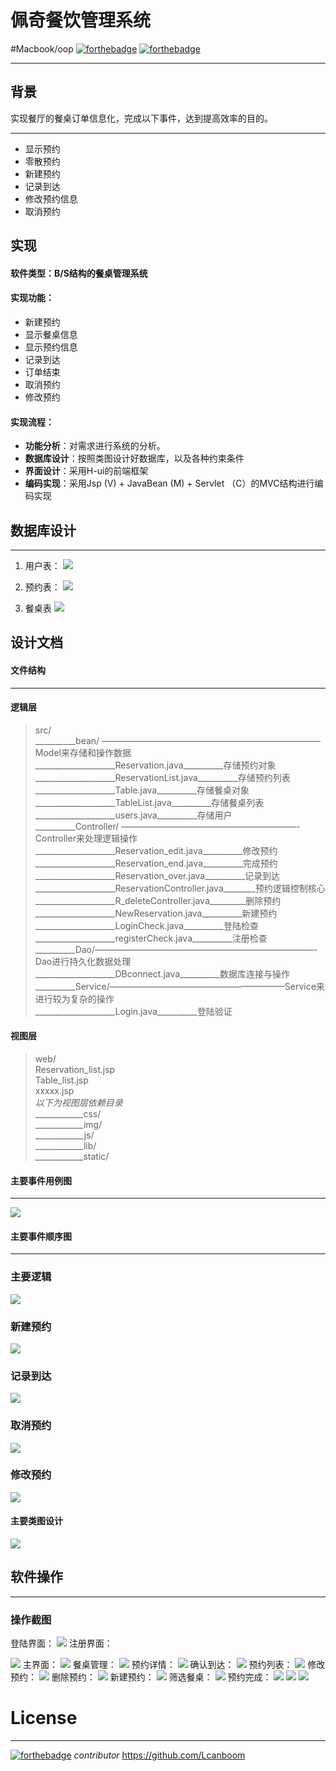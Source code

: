 # 佩奇餐饮管理系统
#Macbook/oop
[![forthebadge](https://forthebadge.com/images/badges/made-with-java.svg)](https://forthebadge.com)
[![forthebadge](https://forthebadge.com/images/badges/made-with-javascript.svg)](https://forthebadge.com)
- - - -
## 背景
实现餐厅的餐桌订单信息化，完成以下事件，达到提高效率的目的。
- - - -
* 显示预约
* 零散预约
* 新建预约
* 记录到达
* 修改预约信息
* 取消预约

## 实现
#### 软件类型：B/S结构的餐桌管理系统
#### 实现功能：
* 新建预约
* 显示餐桌信息
* 显示预约信息
* 记录到达
* 订单结束
* 取消预约
* 修改预约

#### 实现流程：
* **功能分析**：对需求进行系统的分析。
* **数据库设计**：按照类图设计好数据库，以及各种约束条件
* **界面设计**：采用H-ui的前端框架
* **编码实现**：采用Jsp (V) + JavaBean (M) + Servlet （C）的MVC结构进行编码实现


## 数据库设计
- - - -
1. 用户表：
![](README/3D048243-B9CA-48AB-8F20-2E9D66B972F2.png)

2. 预约表：
![](README/CAFE2568-3976-433B-A7DF-F750D9B8674E.png)
3. 餐桌表
![](README/B0F0C061-3F7E-4B6E-8F5D-EEDCE85112C9.png)

## 设计文档
#### 文件结构
- - - -
#### 逻辑层
> src/  
> __________bean/ —————————————————————————Model来存储和操作数据  
> ____________________Reservation.java__________存储预约对象       
> ____________________ReservationList.java__________存储预约列表  
> ____________________Table.java__________存储餐桌对象  
>  ____________________TableList.java__________存储餐桌列表  
>  ____________________users.java__________存储用户  
> __________Controller/ ————————————————————-Controller来处理逻辑操作  
> ____________________Reservation_edit.java__________修改预约  
> ____________________Reservation_end.java__________完成预约  
> ____________________Reservation_over.java__________记录到达  
> ____________________ReservationController.java________预约逻辑控制核心  
> ____________________R_deleteController.java_________删除预约  
> ____________________NewReservation.java__________新建预约  
> ____________________LoginCheck.java__________登陆检查  
> ____________________registerCheck.java__________注册检查  
> __________Dao/—————————————————————————-Dao进行持久化数据处理  
> ____________________DBconnect.java__________数据库连接与操作  
> __________Service/————————————————————Service来进行较为复杂的操作  
> ____________________Login.java__________登陆验证  

#### 视图层
> web/  
> Reservation_list.jsp  
> Table_list.jsp  
> xxxxx.jsp  
>   *以下为视图层依赖目录*  
> ____________css/  
> ____________img/  
> ____________js/  
> ____________lib/  
> ____________static/  

#### 主要事件用例图
- - - -

![](README/fuck.png)

#### 主要事件顺序图
- - - -
### 主要逻辑

![](README/660DEFB5-5621-4967-8152-1DC75D671F1F.png)

### 新建预约

![](README/0C089E17-468B-4E9E-9A35-41EFA1216668.png)

### 记录到达

![](README/CA83D74B-4F79-4A7D-A8E5-CA330F8C0824.png)

### 取消预约

![](README/ED221786-840E-4C11-9403-2BD16AC22F00.png)

### 修改预约

![](README/7249556B-E842-45D2-9716-BD399AC14793.png)

#### 主要类图设计

![](README/3A82C74A-D16B-4669-97BD-30C5A3800B0B.png)

## 软件操作
- - - -
### 操作截图

 登陆界面：
![](README/C338DA23-5225-44AE-A23E-5621E1D42761.png)
注册界面：

![](README/F80F8941-BD8B-4648-ADB2-40163CBF4326.png)
主界面：
![](README/E89781A0-32CF-406C-AD5B-EF716BD08610.png)
餐桌管理：
![](README/0C1866B5-A212-4B3E-A6B1-F01D551ED07A.png)
预约详情：
![](README/079DA040-47B8-40AF-88B8-4237322DB0D7.png)
确认到达：
![](README/EC9BC2F8-A2AB-4A0D-B92D-86764BFB288E.png)
预约列表：
![](README/814DC538-2E49-4610-AAB0-4A458B9D5697.png)
修改预约：
![](README/C5D00A4E-460D-4025-A02F-3C4EF0E4EB1D.png)
删除预约：
![](README/F047A6DD-0241-4552-9FBA-771632154527.png)
新建预约：
![](README/9E4399E1-7FF5-4C50-AADB-718BB99EAECB.png)
筛选餐桌：
![](README/9133AB62-36D9-409D-94B2-CB9FDC8D57BC.png)
预约完成：
![](README/6F5E9C24-DF44-4D8F-8ADC-01CF7AD87700.png)
                                 ![](README/62CB5B46-B403-4A5D-BB09-E4444E07959C.png)
![](README/0A860363-3799-4585-9757-A48F3EA58706.png)

# License
- - - -
[![forthebadge](https://forthebadge.com/images/badges/designed-in-H-ui.svg)](https://github.com/jackying/h-ui)
*contributor*
https://github.com/Lcanboom





